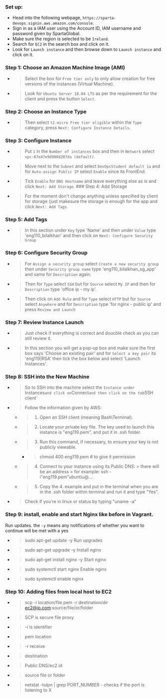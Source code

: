 ### Set up:
* Head into the following webpage, `https://sparta-devops.signin.aws.amazon.com/console`.
* Sign in as a IAM user using the Account ID, IAM username and password given by SpartaGlobal.
* Make sure the region is selected to be `Ireland`.
* Search for `EC2` in the search box and click on it.
* Look for `Launch instance` and then browse down to `Launch instance` and click on it.
### Step 1: Choose an Amazon Machine Image (AMI)
* > Select the box for `Free tier only` to only allow creation for free versions of the instances (Virtual Machine).
* > Look for `Ubuntu Server 18.04 LTS` as per the requirement for the client and press the button `Select`.
### Step 2: Choose an Instance Type
* > Then select `t2.micro Free tier eligible` within the `Type` category, press `Next: Configure Instance Details`.
### Step 3: Configure Instance
* > Put `1` in the `Number of instances` box and then in `Network` select `vpc-07e47e9d900d207da (default)`.
* > Move next to the `Subnet` and select `DevOpsStudent default 1a` and for `Auto-assign Public IP` select `Enable` since its FrontEnd.
* > Tick `Enable` for `DNS Hostname` and leave everything else as is and click `Next: Add Storage`.
### Step 4: Add Storage
* > For the moment don't change anything unless specified by client for storage (just makesure the storage is enough for the app and click `Next: Add Tags`.
### Step 5: Add Tags
* > In this section under `Key` type 'Name' and then under `Value` type 'eng110_bilalkhan' and then click on `Next: Configure Security Group`
### Step 6: Configure Security Group
* > For `Assign a security group` select `Create a new security group` then under `Security group name` type 'eng110_bilalkhan_sg_app' and same for `Description` again.
* > Then for `Type` select `SSH` but for `Source` select `My IP` and then for `Description` type 'office ip - my ip'.
* > Then click on `Add Rule` and for `Type` select `HTTP` but for `Source` select `Anywhere` and for `Description` type 'for nginx - public ip' and press `Review and Launch`
### Step 7: Review Instance Launch
* > Just check if everything is correct and doucble check as you can still review it.
* > In this section you will get a pop-up box and make sure the first box says 'Choose an existing pair' and for `Select a key pair` its 'eng119|RSA' then tick the box below and select 'Launch Instances'.
### Step  8: SSH into the New Machine
* > So to SSH into the machine select the `Instance under `Instances` and click on `Connect` and then click on the tab `SSH client`
* > Follow the information given by AWS:
  * > 1. Open an SSH client (meaning Bash\Terminal).
  * > 2. Locate your private key file. The key used to launch this instance is "eng119.pem", and put it in .ssh folder.
  * > 3. Run this command, if necessary, to ensure your key is not publicly viewable.
     * > chmod 400 eng119.pem # to give it permission
  * >  4. Connect to your instance using its Public DNS:
        > there will be an address
        > for example: ssh -i"eng119.pem"ubuntiu@....
  * >  5. Copy the 4. example and put in the terminal when you are in the .ssh folder within terminal and run it and type "Yes".
* >  Check if you're in linux or status by typing "uname -a"
### Step 9: install, enable and start Nginx like before in Vagrant.
Run updates. the `-y` means any notifications of whether you want to continue will be met with a yes
* > sudo apt-get update -y
Run upgrades
* > sudo apt-get upgrade -y
Install nginx
* > sudo apt-get install nginx -y
Start nginx
* > sudo systemctl start nginx
Enable nginx
* > sudo systemctl enable nginx


### Step 10: Adding files from local host to EC2
* > scp -i location/file.pem -r destination/dir ec2@ip.com:source/file/or/folder
* > SCP is secure file proxy
* > -i is identifier
* > pem location
* > -r receive
* > destination
* > Public DNS/ec2 id
* > source file or folder
* > netstat -tulpn | grep PORT_NUMBER - checks if the port is listening to X

